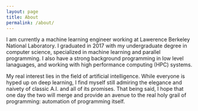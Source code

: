 ```yaml
---
layout: page
title: About
permalink: /about/
---
```


I am currently a machine learning engineer working at Lawerence Berkeley National Laboratory. I graduated in 2017 with my 
undergraduate degree in computer science, specialized in machine learning and parallel programming. I also have a strong 
background programming in low level lanaguages, and working with high performance computing (HPC) systems. 

My real interest lies in the field of artificial intelligence. While everyone is hyped up on deep learning, I find
myself still admiring the elegance and naivety of classic A.I. and all of its promises. That being said, I hope that one day 
the two will merge and provide an avenue to the real holy grail of programming: automation of programming itself.
